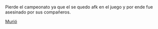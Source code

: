 [//]: # (agregar la historia, para ir a: )
[//]: # (Por: Martin Vega)

[//]: # (inventar uno)
[//]: # (inventar otro)
[//]: # (alguno otro de tu preferencia)
 Pierde el campeonato ya que el se quedo afk en el juego y por ende fue asesinado por sus compañeros.
 
 [Murió](muerte-de-bitecito.md)
